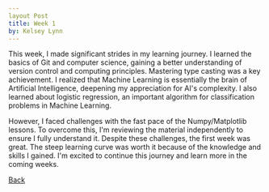 ```yaml
---
layout Post
title: Week 1
by: Kelsey Lynn
---
```


This week, I made significant strides in my learning journey. I learned the basics of Git and computer science, gaining a better understanding of version control and computing principles. Mastering type casting was a key achievement. I realized that Machine Learning is essentially the brain of Artificial Intelligence, deepening my appreciation for AI's complexity. I also learned about logistic regression, an important algorithm for classification problems in Machine Learning.

However, I faced challenges with the fast pace of the Numpy/Matplotlib lessons. To overcome this, I'm reviewing the material independently to ensure I fully understand it. Despite these challenges, the first week was great. The steep learning curve was worth it because of the knowledge and skills I gained. I'm excited to continue this journey and learn more in the coming weeks.


[Back](./)
